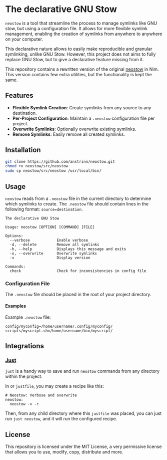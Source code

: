 # The declarative GNU Stow

`neostow` is a tool that streamline the process to manage symlinks like GNU stow, but using a configuration file. It allows for more flexible symlink management, enabling the creation of symlinks from anywhere to anywhere on your computer.

This declarative nature allows to easily make reproducible and granular symlinking, unlike GNU Stow. However, this project does not aims to fully replace GNU Stow, but to give a declarative feature missing from it.

This repository contains a rewritten version of the original [neostow](https://github.com/aocoronel/neostow-sh) in Nim. This version contains few extra utilities, but the functionality is kept the same.

## Features

- **Flexible Symlink Creation**: Create symlinks from any source to any destination.
- **Per-Project Configuration**: Maintain a `.neostow` configuration file per project.
- **Overwrite Symlinks**: Optionally overwrite existing symlinks.
- **Remove Symlinks**: Easily remove all created symlinks.

## Installation

```bash
git clone https://github.com/anstrinn/neostow.git
chmod +x neostow/src/neostow
sudo cp neostow/src/neostow /usr/local/bin/
```

## Usage

`neostow` reads from a `.neostow` file in the current directory to determine which symlinks to create. The `.neostow` file should contain lines in the following format: `source=destination`.

```
The declarative GNU Stow

Usage: neostow [OPTION] [COMMAND] [FILE]

Options:
  --verbose            Enable verbose
  -d, --delete         Remove all symlinks
  -h, --help           Displays this message and exits
  -o, --overwrite      Overwrite symlinks
  -v                   Display version

Commands:
  check                Check for inconsistencies in config file
```

### Configuration File

The `.neostow` file should be placed in the root of your project directory.

#### Examples

Example `.neostow` file:

```
config/myconfig=/home/username/.config/myconfig/
scripts/myscript.sh=/home/username/bin/myscript/
```

## Integrations

### [Just](https://github.com/casey/just)

`just` is a handy way to save and run `neostow` commands from any directory within the project.

In or `justfile`, you may create a recipe like this:

```just
# Neostow: Verbose and overwrite
neostow:
  neostow -v -r
```

Then, from any child directory where this `justfile` was placed, you can just run `just neostow`, and it will run the configured recipe.

## License

This repository is licensed under the MIT License, a very permissive license that allows you to use, modify, copy, distribute and more.
